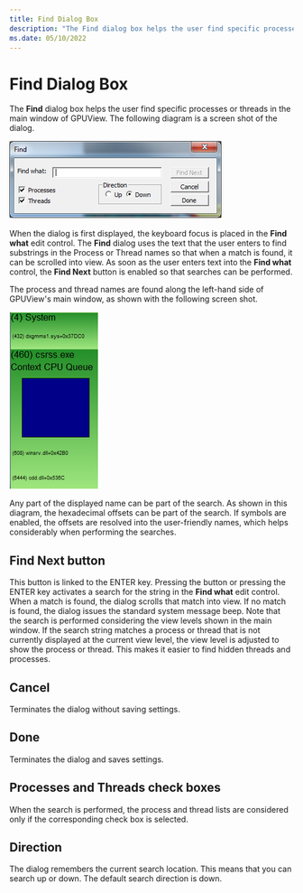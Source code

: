 ```yaml
---
title: Find Dialog Box
description: "The Find dialog box helps the user find specific processes or threads in the main window of GPUView."
ms.date: 05/10/2022
---
```


# Find Dialog Box

The **Find** dialog box helps the user find specific processes or threads in the main window of GPUView. The following diagram is a screen shot of the dialog.  

![find dialog box 1](./images/find-dialog-box-1.png)

When the dialog is first displayed, the keyboard focus is placed in the **Find what** edit control. The **Find** dialog uses the text that the user enters to find substrings in the Process or Thread names so that when a match is found, it can be scrolled into view. As soon as the user enters text into the **Find what** control, the **Find Next** button is enabled so that searches can be performed. 

The process and thread names are found along the left-hand side of GPUView's main window, as shown with the following screen shot. 

![find dialog box 2](./images/find-dialog-box-2.png)

Any part of the displayed name can be part of the search. As shown in this diagram, the hexadecimal offsets can be part of the search. If symbols are enabled, the offsets are resolved into the user-friendly names, which helps considerably when performing the searches.  

## Find Next button

This button is linked to the ENTER key. Pressing the button or pressing the ENTER key activates a search for the string in the **Find what** edit control. When a match is found, the dialog scrolls that match into view. If no match is found, the dialog issues the standard system message beep. Note that the search is performed considering the view levels shown in the main window. If the search string matches a process or thread that is not currently displayed at the current view level, the view level is adjusted to show the process or thread. This makes it easier to find hidden threads and processes. 

## Cancel

Terminates the dialog without saving settings.

## Done

Terminates the dialog and saves settings.

## Processes and Threads check boxes

When the search is performed, the process and thread lists are considered only if the corresponding check box is selected.

## Direction

The dialog remembers the current search location. This means that you can search up or down. The default search direction is down.
